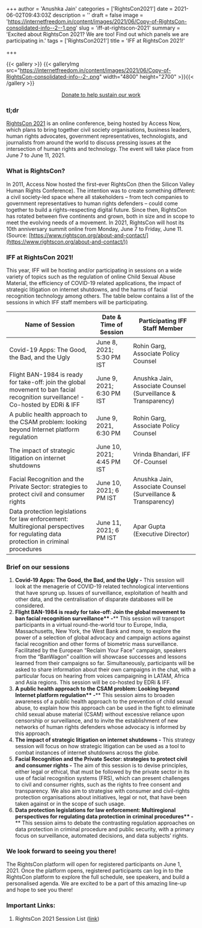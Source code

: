 +++
author = 'Anushka Jain'
categories = ['RightsCon2021']
date = 2021-06-02T09:43:03Z
description = ''
draft = false
image = 'https://internetfreedom.in/content/images/2021/06/Copy-of-RightsCon-consolidated-info--2--1.png'
slug = 'iff-at-rightscon-2021'
summary = 'Excited about RightsCon 2021? We are too! Find out which panels we are participating in.'
tags = ['RightsCon2021']
title = 'IFF at RightsCon 2021!'

+++


{{< gallery >}}
{{< galleryImg  src="https://internetfreedom.in/content/images/2021/06/Copy-of-RightsCon-consolidated-info--2-.png" width="4800" height="2700" >}}{{< /gallery >}}

<div style="text-align:center;">
    <a href="https://internetfreedom.in/donate/" class="button">Donate to help sustain our work</a>
</div>

### tl;dr

[RightsCon 2021](https://www.rightscon.org/) is an online conference, being hosted by Access Now, which plans to bring together civil society organisations, business leaders, human rights advocates, government representatives, technologists, and journalists from around the world to discuss pressing issues at the intersection of human rights and technology. The event will take place from June 7 to June 11, 2021.



### What is RightsCon?

In 2011, Access Now hosted the first-ever RightsCon (then the Silicon Valley Human Rights Conference). The intention was to create something different: a civil society-led space where all stakeholders – from tech companies to government representatives to human rights defenders – could come together to build a rights-respecting digital future. Since then, RightsCon has rotated between five continents and grown, both in size and in scope to meet the evolving needs of a movement. In 2021, RightsCon will host its 10th anniversary summit online from Monday, June 7 to Friday, June 11. (Source: [https://www.rightscon.org/about-and-contact/](https://www.rightscon.org/about-and-contact/))



### IFF at RightsCon 2021!

This year, IFF will be hosting and/or participating in sessions on a wide variety of topics such as the regulation of online Child Sexual Abuse Material, the efficiency of COVID-19 related applications, the impact of strategic litigation on internet shutdowns, and the harms of facial recognition technology among others. The table below contains a list of the sessions in which IFF staff members will be participating.

| Name of Session                                                                                                                     | Date & Time of Session     | Participating IFF Staff Member                                |
|-------------------------------------------------------------------------------------------------------------------------------------|----------------------------|---------------------------------------------------------------|
| Covid-19 Apps: The Good, the Bad, and the Ugly                                                                                      | June 8, 2021; 5:30 PM IST  | Rohin Garg, Associate Policy Counsel                          |
| Flight BAN-1984 is ready for take-off: join the global movement to ban facial recognition surveillance!  - Co-hosted by EDRi & IFF  | June 9, 2021; 6:30 PM IST  | Anushka Jain, Associate Counsel (Surveillance & Transparency) |
| A public health approach to the CSAM problem: looking beyond Internet platform regulation                                           | June 9, 2021, 6:30 PM      | Rohin Garg, Associate Policy Counsel                          |
| The impact of strategic litigation on internet shutdowns                                                                            | June 10, 2021; 4:45 PM IST | Vrinda Bhandari, IFF Of-Counsel                               |
| Facial Recognition and the Private Sector: strategies to protect civil and consumer rights                                          | June 10, 2021; 6 PM IST    | Anushka Jain, Associate Counsel (Surveillance & Transparency) |
| Data protection legislations for law enforcement:  Multiregional perspectives for regulating data protection in criminal procedures | June 11, 2021; 6 PM IST    | Apar Gupta (Executive Director)                               |

### Brief on our sessions

1. **Covid-19 Apps: The Good, the Bad, and the Ugly -** This session will look at the menagerie of COVID-19 related technological interventions that have sprung up. Issues of surveillance, exploitation of health and other data, and the centralisation of disparate databases will be considered.
2. ******Flight BAN-1984 is ready for take-off:**** J****oin the global movement to ban facial recognition surveillance** -**** This session will transport participants in a virtual round-the-world tour to Europe, India, Massachusetts, New York, the West Bank and more, to explore the power of a selection of global advocacy and campaign actions against facial recognition and other forms of biometric mass surveillance. Facilitated by the European “Reclaim Your Face” campaign, speakers from the “BanWagon” coalition will showcase successes and lessons learned from their campaigns so far. Simultaneously, participants will be asked to share information about their own campaigns in the chat, with a particular focus on hearing from voices campaigning in LATAM, Africa and Asia regions. This session will be co-hosted by EDRi & IFF.
3. ******A public health approach to the CSAM problem:**** L****ooking beyond Internet platform regulation** -**** This session aims to broaden awareness of a public health approach to the prevention of child sexual abuse, to explain how this approach can be used in the fight to eliminate child sexual abuse material (CSAM) without excessive reliance upon censorship or surveillance, and to invite the establishment of new networks of human rights defenders whose advocacy is informed by this approach.
4. ******The impact of strategic litigation on internet shutdowns** -**** This strategy session will focus on how strategic litigation can be used as a tool to combat instances of internet shutdowns across the globe.
5. ******Facial Recognition and the Private Sector: strategies to protect civil and consumer rights** -**** The aim of this session is to devise principles, either legal or ethical, that must be followed by the private sector in its use of facial recognition systems (FRS), which can present challenges to civil and consumer rights, such as the rights to free consent and transparency. We also aim to strategise with consumer and civil-rights protection organisations about initiatives, legal or not, that have been taken against or in the scope of such usage.
6. ******Data protection legislations for law enforcement:**** M****ultiregional perspectives for regulating data protection in criminal procedures** -**** This session aims to debate the contrasting regulation approaches on data protection in criminal procedure and public security, with a primary focus on surveillance, automated decisions, and data subjects’ rights.



### We look forward to seeing you there!

The RightsCon platform will open for registered participants on June 1, 2021. Once the platform opens, registered participants can log in to the RightsCon platform to explore the full schedule, see speakers, and build a personalised agenda. We are excited to be a part of this amazing line-up and hope to see you there!

### Important Links:

1. RightsCon 2021 Session List ([link](https://www.rightscon.org/program/))














